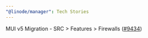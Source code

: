 ```yaml
---
"@linode/manager": Tech Stories
---
```


MUI v5 Migration - SRC > Features > Firewalls ([#9434](https://github.com/linode/manager/pull/9434))
